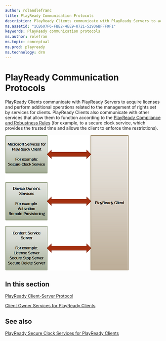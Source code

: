 ```yaml
---
author: rolandlefranc
title: PlayReady Communication Protocols
description: PlayReady Clients communicate with PlayReady Servers to acquire licenses and perform additional operations related to the management of rights set by services for Clients.
ms.assetid: "1CB607F6-FBE2-4EE9-8721-529D6BFFF9F1"
keywords: PlayReady communication protocols
ms.author: rolefran
ms.topic: conceptual
ms.prod: playready
ms.technology: drm
---
```


# PlayReady Communication Protocols

PlayReady Clients communicate with PlayReady Servers to acquire licenses and perform additional operations related to the management of rights set by services for clients. PlayReady Clients also communicate with other services that allow them to function according to the [PlayReady Compliance and Robustness Rules](https://www.microsoft.com/playready/licensing/compliance/) (for example, to a secure clock service, which provides the trusted time and allows the client to enforce time restrictions).

![PlayReady Communication Protocols](../images/comm_protocol.png)


## In this section

[PlayReady Client-Server Protocol](Client-Server-protocol.md)

[Client Owner Services for PlayReady Clients](Client-playready-services.md)


## See also

[PlayReady Secure Clock Services for PlayReady Clients](secure-clock-services.md)
